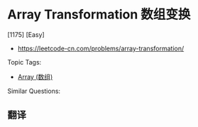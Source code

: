 # Array Transformation 数组变换

[1175] [Easy]

- https://leetcode-cn.com/problems/array-transformation/

Topic Tags:

- [Array (数组)](https://leetcode-cn.com/tag/array/)

Similar Questions:

## 翻译

